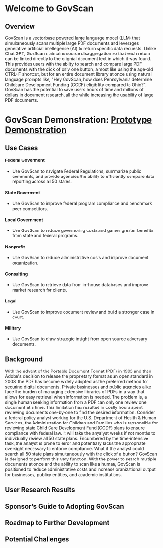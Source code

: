 # Welcome to GovScan

## Overview
GovScan is a vectorbase powered large language model (LLM) that simultaneously scans multiple large PDF documents and leverages generative artificial intellegence (AI) to return specific data requests. Unlike Chat GPT, GovScan maintains source disaggregation so that each return can be linked directly to the orignial document text in which it was found. This provides users with the abilty to search and compare large PDF documents with the click of only one button, almost like using the age-old CTRL+F shortcut, but for an entire document library at once using natural language prompts like, "Hey GovScan, how does Pennsylvania determine Childcare Development Funding (CCDF) eligibility compared to Ohio?". GovScan has the potential to save users hours of time and millions of dollars in document research, all the while increasing the usability of large PDF documents.

# GovScan Demonstration: <a href="https://youtu.be/xSBFVVNNgTY" target="_blank">Prototype Demonstration</a>

## Use Cases 
#### Federal Goverment
* Use GovScan to navigate Federal Regulations, summarize public comments, and provide agencies the ability to efficiently compare data reporting across all 50 states.
#### State Goverment
* Use GovScan to improve federal program compliance and benchmark peer competitors. 
#### Local Government
* Use GovScan to reduce governoring costs and garner greater benefits from state and federal programs.
#### Nonprofit
* Use GovScan to reduce administrative costs and improve document organization. 
#### Consulting
* Use GovScan to retrieve data from in-house databases and improve market research for clients.  
#### Legal
* Use GovScan to improve document review and build a stronger case in court.
#### Military
* Use GovScan to draw strategic insight from open source adversary documents. 

## Background
With the advent of the Portable Document Format (PDF) in 1993 and then Adobe's decision to release the proprietary format as an open standard in 2008, the PDF has become widely adopted as the preferred method for securing digital documents. Private businesses and public agencies alike face the burden of managing extensive libraries of PDFs in a way that allows for easy retrieval when information is needed. The problem is, a single human seeking information from a PDF can only one review one document at a time. This limitation has resulted in costly hours spent reviewing documents one-by-one to find the desired information. Consider a federal policy analyst working for the U.S. Department of Health & Human Services, the Administration for Children and Families who is repsonsible for reviewing state Child Care Development Fund (CCDF) plans to ensure compliance with federal law. It will take the anyalyst weeks if not months to individually review all 50 state plans. Encumbered by the time-intensive task, the analyst is prone to error and potentially lacks the appropriate oversight necessary to enforce compliance. What if the analyst could search all 50 state plans simultaneously with the click of a button? GovScan is designed to perform this very function. With the power to search multiple documents at once and the ability to scan like a human, GovScan is positioned to reduce administrative costs and increase oranizational output for businesses, publicy entities, and academic institutions.

## User Research Results

## Sponsor's Guide to Adopting GovScan

## Roadmap to Further Development

## Potential Challenges
